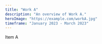 ```yaml
---
title: "Work A"
description: "An overview of Work A."
heroImage: "https://example.com/workA.jpg"
timeframe: "January 2023 - March 2023"
---
```

Item A
